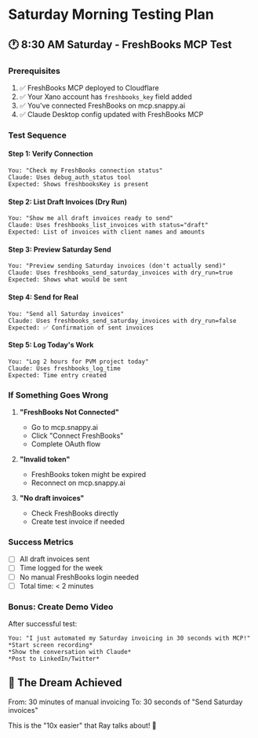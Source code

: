 # Saturday Morning Testing Plan

## 🕐 8:30 AM Saturday - FreshBooks MCP Test

### Prerequisites
1. ✅ FreshBooks MCP deployed to Cloudflare
2. ✅ Your Xano account has `freshbooks_key` field added
3. ✅ You've connected FreshBooks on mcp.snappy.ai
4. ✅ Claude Desktop config updated with FreshBooks MCP

### Test Sequence

#### Step 1: Verify Connection
```
You: "Check my FreshBooks connection status"
Claude: Uses debug_auth_status tool
Expected: Shows freshbooksKey is present
```

#### Step 2: List Draft Invoices (Dry Run)
```
You: "Show me all draft invoices ready to send"
Claude: Uses freshbooks_list_invoices with status="draft"
Expected: List of invoices with client names and amounts
```

#### Step 3: Preview Saturday Send
```
You: "Preview sending Saturday invoices (don't actually send)"
Claude: Uses freshbooks_send_saturday_invoices with dry_run=true
Expected: Shows what would be sent
```

#### Step 4: Send for Real
```
You: "Send all Saturday invoices"
Claude: Uses freshbooks_send_saturday_invoices with dry_run=false
Expected: ✅ Confirmation of sent invoices
```

#### Step 5: Log Today's Work
```
You: "Log 2 hours for PVM project today"
Claude: Uses freshbooks_log_time
Expected: Time entry created
```

### If Something Goes Wrong

1. **"FreshBooks Not Connected"**
   - Go to mcp.snappy.ai
   - Click "Connect FreshBooks"
   - Complete OAuth flow

2. **"Invalid token"**
   - FreshBooks token might be expired
   - Reconnect on mcp.snappy.ai

3. **"No draft invoices"**
   - Check FreshBooks directly
   - Create test invoice if needed

### Success Metrics
- [ ] All draft invoices sent
- [ ] Time logged for the week
- [ ] No manual FreshBooks login needed
- [ ] Total time: < 2 minutes

### Bonus: Create Demo Video
After successful test:
```
You: "I just automated my Saturday invoicing in 30 seconds with MCP!"
*Start screen recording*
*Show the conversation with Claude*
*Post to LinkedIn/Twitter*
```

## 🎯 The Dream Achieved
From: 30 minutes of manual invoicing
To: 30 seconds of "Send Saturday invoices"

This is the "10x easier" that Ray talks about! 🚀